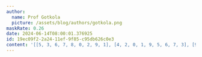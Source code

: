 ```yaml
---
author:
  name: Prof Gotkola
  picture: /assets/blog/authors/gotkola.png
maskRate: 0.26
date: 2024-06-14T08:00:01.376925
id: 19ec09f2-2a24-11ef-9f85-c95db626c0e3
content: '[[5, 3, 6, 7, 8, 0, 2, 9, 1], [4, 2, 0, 1, 9, 5, 6, 7, 3], [9, 7, 1, 3, 0, 0, 0, 8, 0], [7, 1, 9, 2, 5, 6, 0, 4, 0], [0, 0, 5, 4, 7, 3, 9, 0, 0], [3, 6, 4, 9, 1, 0, 7, 5, 2], [1, 9, 3, 8, 2, 7, 0, 0, 0], [0, 0, 7, 5, 3, 1, 8, 2, 9], [0, 5, 2, 6, 4, 0, 1, 3, 0]]'
---
```

